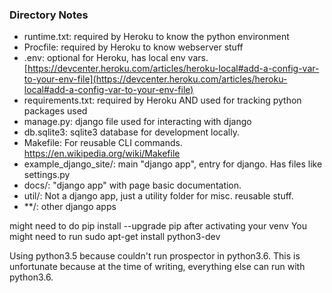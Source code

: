 ### Directory Notes

- runtime.txt: required by Heroku to know the python environment
- Procfile: required by Heroku to know webserver stuff
- .env: optional for Heroku, has local env vars. [https://devcenter.heroku.com/articles/heroku-local#add-a-config-var-to-your-env-file](https://devcenter.heroku.com/articles/heroku-local#add-a-config-var-to-your-env-file)
- requirements.txt: required by Heroku AND used for tracking python packages used
- manage.py: django file used for interacting with django
- db.sqlite3: sqlite3 database for development locally.
- Makefile: For reusable CLI commands. https://en.wikipedia.org/wiki/Makefile
- example_django_site/: main "django app", entry for django. Has files like settings.py
- docs/: "django app" with page basic documentation.
- util/: Not a django app, just a utility folder for misc. reusable stuff.
- **/: other django apps

might need to do pip install --upgrade pip after activating your venv
You might need to run sudo apt-get install python3-dev

Using python3.5 because couldn't run prospector in python3.6. This is unfortunate because at the
time of writing, everything else can run with python3.6.